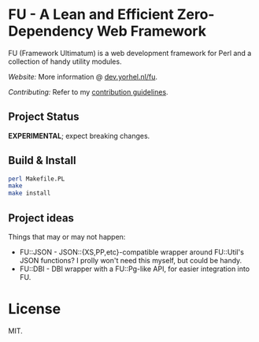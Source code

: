 # FU - A Lean and Efficient Zero-Dependency Web Framework

FU (Framework Ultimatum) is a web development framework for Perl and a
collection of handy utility modules.

*Website:* More information @ [dev.yorhel.nl/fu](https://dev.yorhel.nl/fu).

*Contributing:* Refer to my [contribution guidelines](https://dev.yorhel.nl/contributing).

## Project Status

**EXPERIMENTAL**; expect breaking changes.

## Build & Install

```sh
perl Makefile.PL
make
make install
```

## Project ideas

Things that may or may not happen:

- FU::JSON - JSON::{XS,PP,etc}-compatible wrapper around FU::Util's JSON functions? I prolly won't need this myself, but could be handy.
- FU::DBI - DBI wrapper with a FU::Pg-like API, for easier integration into FU.

# License

MIT.
